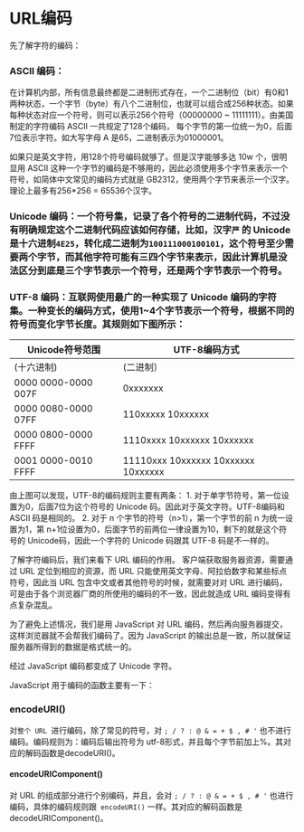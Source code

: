# URL编码
先了解字符的编码：

### ASCII 编码：
在计算机内部，所有信息最终都是二进制形式存在，一个二进制位（bit）有0和1两种状态，一个字节（byte）有八个二进制位，也就可以组合成256种状态。如果每种状态对应一个符号，则可以表示256个符号（00000000 ~ 11111111）。由美国制定的字符编码 ASCII 一共规定了128个编码， 每个字节的第一位统一为0，后面7位表示字符。如大写字母 A 是65，二进制表示为01000001。
    
如果只是英文字符，用128个符号编码就够了。但是汉字能够多达 10w 个，很明显用 ASCII 这种一个字节的编码是不够用的，因此必须使用多个字节来表示一个符号，如简体中文常见的编码方式就是 GB2312，使用两个字节来表示一个汉字。理论上最多有256*256 = 65536个汉字。

### Unicode 编码：一个符号集，记录了各个符号的二进制代码，不过没有明确规定这个二进制代码应该如何存储，比如，汉字`严` 的 Unicode 是十六进制`4E25`，转化成二进制为`100111000100101`，这个符号至少需要两个字节，而其他字符可能有三四个字节来表示，因此计算机是没法区分到底是三个字节表示一个符号，还是两个字节表示一个符号。
### UTF-8 编码：互联网使用最广的一种实现了 Unicode 编码的字符集。一种变长的编码方式，使用1~4个字节表示一个符号，根据不同的符号而变化字节长度。其规则如下图所示：

| Unicode符号范围 | UTF-8编码方式 |
| --- | --- |
| (十六进制)  | (二进制） |
| 0000 0000-0000 007F | 0xxxxxxx |
| 0000 0080-0000 07FF | 110xxxxx 10xxxxxx |
| 0000 0800-0000 FFFF | 1110xxxx 10xxxxxx 10xxxxxx  |
| 0001 0000-0010 FFFF | 11110xxx 10xxxxxx 10xxxxxx 10xxxxxx |

由上图可以发现，UTF-8的编码规则主要有两条：
    1. 对于单字节符号，第一位设置为0，后面7位为这个符号的 Unicode 码。因此对于英文字符。UTF-8编码和 ASCII 码是相同的。
    2. 对于 n 个字节的符号（n>1），第一个字节的前 n 为统一设置为1，第 n+1位设置为0，后面字节的前两位一律设置为10，剩下的就是这个符号的 Unicode码，因此一个字符的 Unicode 码跟其 UTF-8 码是不一样的。

了解字符编码后，我们来看下 URL 编码的作用。
客户端获取服务器资源，需要通过 URL 定位到相应的资源，而 URL 只能使用英文字母、阿拉伯数字和某些标点符号，因此当 URL 包含中文或者其他符号的时候，就需要对对 URL 进行编码，可是由于各个浏览器厂商的所使用的编码的不一致，因此就造成 URL 编码变得有点复杂混乱。

为了避免上述情况，我们是用 JavaScript 对 URL 编码，然后再向服务器提交，这样浏览器就不会帮我们编码了。因为 JavaScript 的输出总是一致，所以就保证服务器所得到的数据是格式统一的。

经过 JavaScript 编码都变成了 Unicode 字符。

JavaScript 用于编码的函数主要有一下：
### encodeURI()
对`整个 URL `进行编码，除了常见的符号，对 `; / ? : @ & = + $ , # '` 也不进行编码。编码规则为：编码后输出符号为 utf-8形式，并且每个字节前加上%。其对应的解码函数是decodeURI()。
    
#### encodeURIComponent()
对 URL 的组成部分进行个别编码，并且，会对  `; / ? : @ & = + $ , # '`  也进行编码，具体的编码规则跟` encodeURI()` 一样。其对应的解码函数是decodeURIComponent()。


